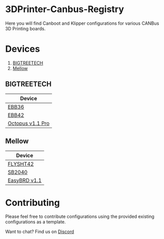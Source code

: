# 3DPrinter-Canbus-Registry
Here you will find Canboot and Klipper configurations for various CANBus 3D Printing boards.

# Devices

1. [BIGTREETECH](#BIGTREETECH)
1. [Mellow](#Mellow)

## BIGTREETECH

| Device |
| --- |
| [EBB36](btt-ebb36/) |
| [EBB42](btt-ebb42/) |
| [Octopus v1.1 Pro](octopus-v1.1-pro/) |


## Mellow

| Device |
| --- |
| [FLYSHT42](mellow-flysht42/) |
| [SB2040](mellow-sb2040/) | 
| [EasyBRD v1.1](mellow-easybrd-v1.1/) | 

# Contributing

Please feel free to contribute configurations using the provided existing configurations as a template.

Want to chat? Find us on [Discord](https://discord.gg/AypNA4Q8)